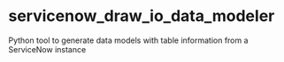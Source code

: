# servicenow_draw_io_data_modeler
Python tool to generate data models with table information from a ServiceNow instance
